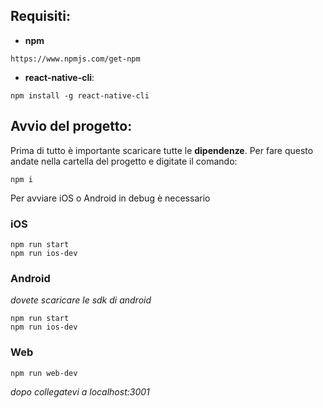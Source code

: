 ## Requisiti: ##

* **npm**

```
https://www.npmjs.com/get-npm
```


* **react-native-cli**:

```
npm install -g react-native-cli
```


## Avvio del progetto: ##

Prima di tutto è importante scaricare tutte le **dipendenze**. Per fare questo andate nella cartella del progetto e digitate il comando:

```
npm i
```


Per avviare iOS o Android in debug è necessario 

### iOS ###

```
npm run start
npm run ios-dev
```

### Android ###
*dovete scaricare le sdk di android*
```
npm run start
npm run ios-dev
```


### Web ###

```
npm run web-dev
```
*dopo collegatevi a localhost:3001*